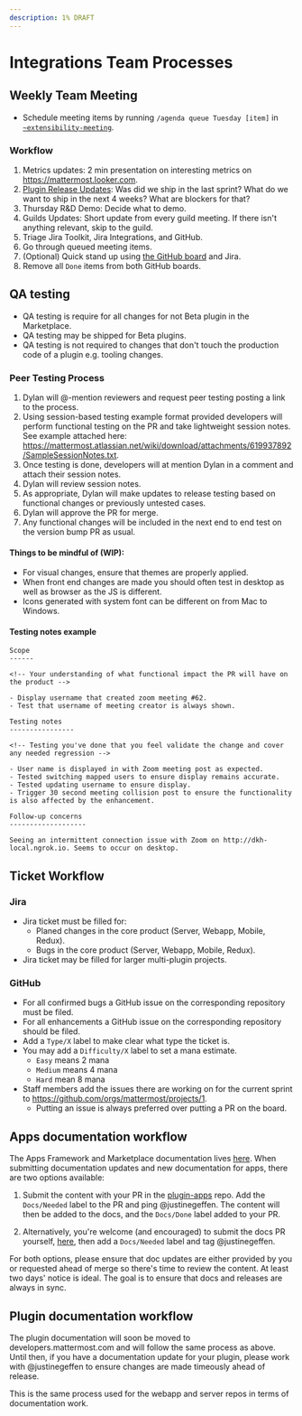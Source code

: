 ```yaml
---
description: 1% DRAFT
---
```


# Integrations Team Processes

## Weekly Team Meeting

- Schedule meeting items by running `/agenda queue Tuesday [item]` in [`~extensibility-meeting`](https://community.mattermost.com/core/channels/extensibility-meeting).

### Workflow

1. Metrics updates: 2 min presentation on interesting metrics on https://mattermost.looker.com.
2. [Plugin Release Updates](https://github.com/orgs/mattermost/projects/1): Was did we ship in the last sprint? What do we want to ship in the next 4 weeks? What are blockers for that?
3. Thursday R&D Demo: Decide what to demo.
4. Guilds Updates: Short update from every guild meeting. If there isn't anything relevant, skip to the guild.
5. Triage Jira Toolkit, Jira Integrations, and GitHub.
6. Go through queued meeting items.
7. (Optional) Quick stand up using [the GitHub board](https://github.com/orgs/mattermost/projects/1) and Jira.
8. Remove all `Done` items from both GitHub boards.

## QA testing

- QA testing is require for all changes for not Beta plugin in the Marketplace.
- QA testing may be shipped for Beta plugins.
- QA testing is not required to changes that don't touch the production code of a plugin e.g. tooling changes.

### Peer Testing Process

1. Dylan will @-mention reviewers and request peer testing posting a link to the process.
2. Using session-based testing example format provided developers will perform functional testing on the PR and take lightweight session notes. See example attached here: https://mattermost.atlassian.net/wiki/download/attachments/619937892/SampleSessionNotes.txt.
3. Once testing is done, developers will at mention Dylan in a comment and attach their session notes.
4. Dylan will review session notes.
5. As appropriate, Dylan will make updates to release testing based on functional changes or previously untested cases.
6. Dylan will approve the PR for merge.
7. Any functional changes will be included in the next end to end test on the version bump PR as usual.

#### Things to be mindful of (WIP):

- For visual changes, ensure that themes are properly applied.
- When front end changes are made you should often test in desktop as well as browser as the JS is different.
- Icons generated with system font can be different on from Mac to Windows.

#### Testing notes example

```
Scope
------

<!-- Your understanding of what functional impact the PR will have on the product -->

- Display username that created zoom meeting #62.
- Test that username of meeting creator is always shown.

Testing notes
----------------

<!-- Testing you've done that you feel validate the change and cover any needed regression -->

- User name is displayed in with Zoom meeting post as expected.
- Tested switching mapped users to ensure display remains accurate.
- Tested updating username to ensure display.
- Trigger 30 second meeting collision post to ensure the functionality is also affected by the enhancement.

Follow-up concerns
-------------------

Seeing an intermittent connection issue with Zoom on http://dkh-local.ngrok.io. Seems to occur on desktop.
```

## Ticket Workflow

### Jira

- Jira ticket must be filled for:
    - Planed changes in the core product (Server, Webapp, Mobile, Redux).
    - Bugs in the core product (Server, Webapp, Mobile, Redux).
- Jira ticket may be filled for larger multi-plugin projects.

### GitHub

- For all confirmed bugs a GitHub issue on the corresponding repository must be filed.
- For all enhancements a GitHub issue on the corresponding repository should be filed.
- Add a `Type/X` label to make clear what type the ticket is.
- You may add a `Difficulty/X` label to set a mana estimate.
    - `Easy` means 2 mana
    - `Medium` means 4 mana
    - `Hard` mean 8 mana
- Staff members add the issues there are working on for the current sprint to https://github.com/orgs/mattermost/projects/1.
    - Putting an issue is always preferred over putting a PR on the board.

## Apps documentation workflow

The Apps Framework and Marketplace documentation lives [here](https://github.com/mattermost/mattermost-developer-documentation/tree/master/site/content/integrate/apps). When submitting documentation updates and new documentation for apps, there are two options available:

1. Submit the content with your PR in the [plugin-apps](https://github.com/mattermost/mattermost-plugin-apps) repo. Add the ``Docs/Needed`` label to the PR and ping @justinegeffen. The content will then be added to the docs, and the ``Docs/Done`` label added to your PR.

2. Alternatively, you're welcome (and encouraged) to submit the docs PR yourself, [here](https://github.com/mattermost/mattermost-developer-documentation/tree/master/site/content/integrate/apps), then add a ``Docs/Needed`` label and tag @justinegeffen.

For both options, please ensure that doc updates are either provided by you or requested ahead of merge so there's time to review the content. At least two days' notice is ideal. The goal is to ensure that docs and releases are always in sync. 

## Plugin documentation workflow

The plugin documentation will soon be moved to developers.mattermost.com and will follow the same process as above. Until then, if you have a documentation update for your plugin, please work with @justinegeffen to ensure changes are made timeously ahead of release.


This is the same process used for the webapp and server repos in terms of documentation work.
